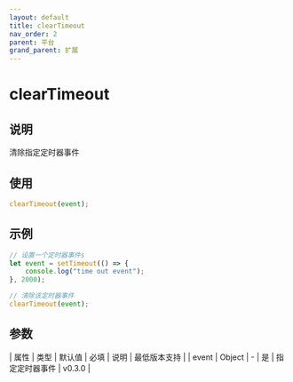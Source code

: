 ```yaml
---
layout: default
title: clearTimeout
nav_order: 2
parent: 平台
grand_parent: 扩展
---
```


# clearTimeout
## 说明
清除指定定时器事件

## 使用
```javascript
clearTimeout(event);
```

## 示例
```typescript
// 设置一个定时器事件s
let event = setTimeout(() => {
    console.log("time out event");
}, 2000);

// 清除该定时器事件
clearTimeout(event);
```

## 参数

| 属性 | 类型 | 默认值 | 必填 | 说明 | 最低版本支持 |
| event | Object | - | 是 | 指定定时器事件 | v0.3.0 |
